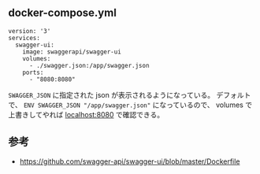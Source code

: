 ## docker-compose.yml

```
version: '3'
services:
  swagger-ui:
    image: swaggerapi/swagger-ui
    volumes:
      - ./swagger.json:/app/swagger.json
    ports:
      - "8080:8080"
```

`SWAGGER_JSON` に指定された json が表示されるようになっている。
デフォルトで、 `ENV SWAGGER_JSON "/app/swagger.json"` になっているので、
volumes で上書きしてやれば [localhost:8080](http://localhost:8080) で確認できる。

## 参考
- https://github.com/swagger-api/swagger-ui/blob/master/Dockerfile
